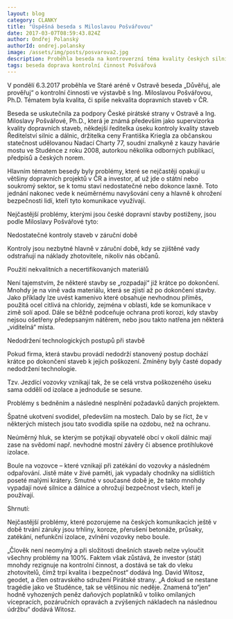```yaml
---
layout: blog
category: CLANKY
title: "Úspěšná beseda s Miloslavou Pošvářovou"
date: 2017-03-07T08:59:43.824Z
author: Ondřej Polanský
authorId: ondrej.polansky
image: /assets/img/posts/posvarova2.jpg
description: Proběhla beseda na kontroverzní téma kvality českých silnic a dálnic.
tags: beseda doprava kontrolní činnost Pošvářová
---
```


V pondělí 6.3.2017 proběhla ve Staré aréně v Ostravě beseda „Důvěřuj, ale prověřuj“ o kontrolní činnosti ve výstavbě s Ing. Miloslavou Pošvářovou, Ph.D. Tématem byla kvalita, či spíše nekvalita dopravních staveb v ČR.

Beseda se uskutečnila za podpory České pirátské strany v Ostravě a Ing. Miloslavy Pošvářové, Ph.D., která je známá především jako supervizorka kvality dopravních staveb, někdejší ředitelka úseku kontroly kvality staveb Ředitelství silnic a dálnic, držitelka ceny Františka Kriegla za občanskou statečnost udělovanou Nadací Charty 77, soudní znalkyně z kauzy havárie mostu ve Studénce z roku 2008, autorkou několika odborných publikací, předpisů a českých norem.


Hlavním tématem besedy byly problémy, které se nejčastěji opakují u většiny dopravních projektů v ČR a investor, ať už jde o státní nebo soukromý sektor, se k tomu staví nedostatečné nebo dokonce laxně. Toto jednání nakonec vede k neúměrnému navyšování ceny a hlavně k ohrožení bezpečnosti lidí, kteří tyto komunikace využívají.

Nejčastější problémy, kterými jsou české dopravní stavby postiženy, jsou podle Miloslavy Pošvářové tyto:

Nedostatečné kontroly staveb v záruční době

Kontroly jsou nezbytné hlavně v záruční době, kdy se zjištěné vady odstraňují na náklady zhotovitele, nikoliv nás občanů.

Použití nekvalitních a necertifikovaných materiálů

Není tajemstvím, že některé stavby se „rozpadají“ již krátce po dokončení. Mnohdy je na vině vada materiálu, která se zjistí až po dokončení stavby. Jako příklady lze uvést kamenivo které obsahuje nevhodnou příměs, použitá ocel citlivá na chloridy, zejména v oblasti, kde se komunikace v zimě solí apod. Dále se běžně podceňuje ochrana proti korozi, kdy stavby nejsou ošetřeny předepsaným nátěrem, nebo jsou takto natřena jen některá „viditelná“ místa.

Nedodržení technologických postupů při stavbě

Pokud firma, která stavbu provádí nedodrží stanovený postup dochází krátce po dokončení staveb k jejich poškození. Zmíněny byly časté dopady nedodržení technologie.

Tzv. Jezdící vozovky vznikají tak, že se celá vrstva poškozeného úseku sama oddělí od izolace a jednoduše se sesune.

Problémy s bedněním a následné nesplnění požadavků daných projektem.

Špatné ukotvení svodidel, především na mostech. Dalo by se říct, že v některých místech jsou tato svodidla spíše na ozdobu, než na ochranu.

Neúměrný hluk, se kterým se potýkají obyvatelé obcí v okolí dálnic mají zase na svědomí např. nevhodné mostní závěry či absence protihlukové izolace.

Boule na vozovce – které vznikají při zatékání do vozovky a následném odpařování. Jistě máte v živé paměti, jak vypadaly chodníky na sídlištích poseté malými krátery. Smutné v současné době je, že takto mnohdy vypadají nové silnice a dálnice a ohrožují bezpečnost všech, kteří je používají.

Shrnutí:

Nejčastější problémy, které pozorujeme na českých komunikacích ještě v době trvání záruky jsou trhliny, koroze, přerušení betonáže, průsaky, zatékání, nefunkční izolace, zvlnění vozovky nebo boule.

„Člověk není neomylný a při složitosti dnešních staveb nelze vyloučit všechny problémy na 100%. Faktem však zůstává, že investor (stát) mnohdy rezignuje na kontrolní činnost, a dostává se tak do vleku zhotovitelů, čímž trpí kvalita i bezpečnost“ dodává Ing. David Witosz, geodet, a člen ostravského sdružení Pirátské strany. „A dokud se nestane tragédie jako ve Studénce, tak se většinou nic neděje. Znamená to“jen“ hodně vyhozených peněz daňových poplatníků v toliko omílaných vícepracích, pozáručních opravách a zvýšených nákladech na následnou údržbu“ dodává Witosz.